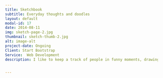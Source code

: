 ```yaml
---
title: Sketchbook
subtitle: Everyday thoughts and doodles
layout: default
modal-id: 17
date: 2014-08-11
img: sketch-page-2.jpg
thumbnail: sketch-thumb-2.jpg
alt: image-alt
project-date: Ongoing
Client: Start Bootstrap
Service:  Web Development
description: I like to keep a track of people in funny moments, drawings, doodles, patterns, plants and lingering ideas


---
```

